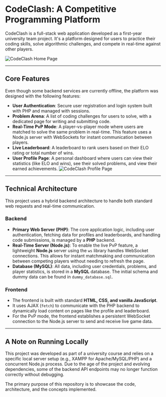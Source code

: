 # CodeClash: A Competitive Programming Platform

CodeClash is a full-stack web application developed as a first-year university team project. It's a platform designed for users to practice their coding skills, solve algorithmic challenges, and compete in real-time against other players.

![CodeClash Home Page](<img width="1470" height="824" alt="Screenshot 2025-09-30 at 16 08 58" src="https://github.com/user-attachments/assets/e4e8c4f0-a3a5-4b14-bc2f-fa83f9f53816" />
)

---

## Core Features

Even though some backend services are currently offline, the platform was designed with the following features:

* **User Authentication**: Secure user registration and login system built with PHP and managed with sessions.
* **Problem Arena**: A list of coding challenges for users to solve, with a dedicated page for writing and submitting code.
* **Real-Time PvP Mode**: A player-vs-player mode where users are matched to solve the same problem in real-time. This feature uses a Node.js server with WebSockets for instant communication between players.
* **Live Leaderboard**: A leaderboard to rank users based on their ELO rating or total number of wins.
* **User Profile Page**: A personal dashboard where users can view their statistics (like ELO and wins), see their solved problems, and view their earned achievements.
![CodeClash Profile Page](<img width="1470" height="824" alt="Screenshot 2025-09-30 at 16 09 38" src="https://github.com/user-attachments/assets/a411f96b-ace2-4f5d-bb5f-a9fdc0ce1227" />)

---

## Technical Architecture

This project uses a hybrid backend architecture to handle both standard web requests and real-time communication.

### **Backend**

* **Primary Web Server (PHP)**: The core application logic, including user authentication, fetching data for profiles and leaderboards, and handling code submissions, is managed by a **PHP** backend.
* **Real-Time Server (Node.js)**: To enable the live PvP feature, a lightweight **Node.js** server using the `ws` library handles WebSocket connections. This allows for instant matchmaking and communication between competing players without needing to refresh the page.
* **Database (MySQL)**: All data, including user credentials, problems, and player statistics, is stored in a **MySQL** database. The initial schema and dummy data can be found in `dummy_database.sql`.

### **Frontend**

* The frontend is built with standard **HTML, CSS, and vanilla JavaScript**.
* It uses AJAX (`fetch`) to communicate with the PHP backend to dynamically load content on pages like the profile and leaderboard.
* For the PvP mode, the frontend establishes a persistent WebSocket connection to the Node.js server to send and receive live game data.

---

## A Note on Running Locally

This project was developed as part of a university course and relies on a specific local server setup (e.g., XAMPP for Apache/MySQL/PHP) and a concurrent Node.js process. Due to the age of the project and evolving dependencies, some of the backend API endpoints may no longer function correctly without debugging.

The primary purpose of this repository is to showcase the code, architecture, and the concepts implemented.
